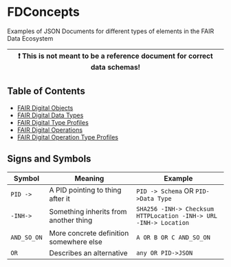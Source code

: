 # FDConcepts

Examples of JSON Documents for different types of elements in the FAIR Data Ecosystem

| :exclamation:  This is not meant to be a reference document for correct data schemas! |
|---------------------------------------------------------------------------------------|

## Table of Contents

- [FAIR Digital Objects](Objects/README.md)
- [FAIR Digital Data Types](Data%20Types/README.md)
- [FAIR Digital Type Profiles](Type%20Profiles/README.md)
- [FAIR Digital Operations](Operations/README.md)
- [FAIR Digital Operation Type Profiles](Operation%20Type%20Profiles/README.md)

## Signs and Symbols

| Symbol      | Meaning                                 | Example                                                                 |
|-------------|-----------------------------------------|-------------------------------------------------------------------------|
| `PID ->`    | A PID pointing to thing after it        | `PID -> Schema` OR `PID->Data Type`                                     |
| `-INH->`    | Something inherits from another thing   | `SHA256 -INH-> Checksum`<br/> `HTTPLocation -INH-> URL -INH-> Location` |
| `AND_SO_ON` | More concrete definition somewhere else | `A OR B OR C AND_SO_ON`                                                 |
| `OR`        | Describes an alternative                | `any OR PID->JSON`                                                      |

